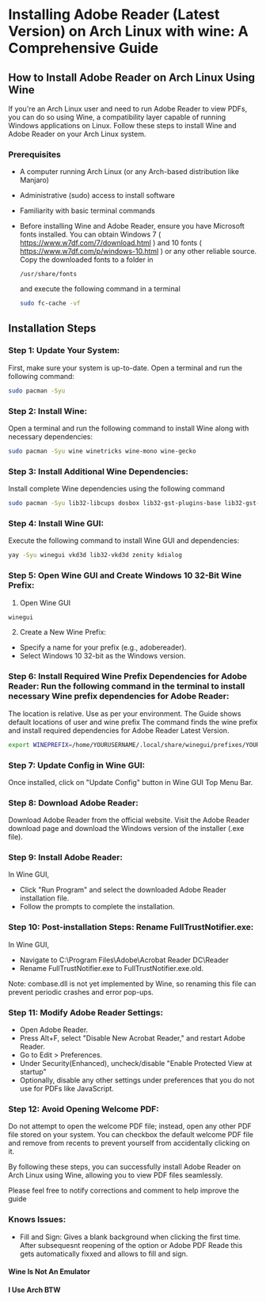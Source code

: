 # Installing Adobe Reader (Latest Version) on Arch Linux with wine: A Comprehensive Guide
## How to Install Adobe Reader on Arch Linux Using Wine

If you're an Arch Linux user and need to run Adobe Reader to view PDFs, you can do so using Wine, a compatibility layer capable of running Windows applications on Linux. Follow these steps to install Wine and Adobe Reader on your Arch Linux system.

### Prerequisites
* A computer running Arch Linux (or any Arch-based distribution like Manjaro)
* Administrative (sudo) access to install software
* Familiarity with basic terminal commands
* Before installing Wine and Adobe Reader, ensure you have Microsoft fonts installed.
  You can obtain Windows 7 ( https://www.w7df.com/7/download.html ) and 10 fonts ( https://www.w7df.com/p/windows-10.html ) or any other reliable source.
  Copy the downloaded fonts to a folder in
  ```
  /usr/share/fonts
  ```
  and execute the following command in a terminal

  ```bash
  sudo fc-cache -vf
  ```

## Installation Steps

### Step 1: Update Your System:
First, make sure your system is up-to-date. Open a terminal and run the following command:
```bash
sudo pacman -Syu
```  

### Step 2: Install Wine:
Open a terminal and run the following command to install Wine along with necessary dependencies:
```bash
sudo pacman -Syu wine winetricks wine-mono wine-gecko
```
### Step 3: Install Additional Wine Dependencies:
Install complete Wine dependencies using the following command
```bash
sudo pacman -Syu lib32-libcups dosbox lib32-gst-plugins-base lib32-gst-plugins-base-libs lib32-gst-plugins-good libgphoto2 lib32-libxcomposite lib32-libxinerama lib32-opencl-icd-loader lib32-pcsclite sane lib32-sdl2 unixodbc
```
### Step 4:  Install Wine GUI: 
Execute the following command to install Wine GUI and dependencies:
```bash
yay -Syu winegui vkd3d lib32-vkd3d zenity kdialog
```

### Step 5:  Open Wine GUI and Create Windows 10 32-Bit Wine Prefix:
1. Open Wine GUI
```bash
winegui
```
2. Create a New Wine Prefix:
  * Specify a name for your prefix (e.g., adobereader).
  * Select Windows 10 32-bit as the Windows version.

### Step 6:  Install Required Wine Prefix Dependencies for Adobe Reader: Run the following command in the terminal to install necessary Wine prefix dependencies for Adobe Reader:
The location is relative. Use as per your environment. The Guide shows default locations of user and wine prefix
The command finds the wine prefix and install required dependencies for Adobe Reader Latest Version.
```bash
export WINEPREFIX=/home/YOURUSERNAME/.local/share/winegui/prefixes/YOURPREFIXNAME/ && winetricks allfonts corefonts mspatcha riched20 riched30 atmlib wsh57 msftedit vcrun2005 vcrun2008 vcrun2010 vcrun2012 vcrun2013 vcrun2022
```

### Step 7:  Update Config in Wine GUI:
Once installed, click on "Update Config" button in Wine GUI Top Menu Bar.

### Step 8:  Download Adobe Reader: 
  Download Adobe Reader from the official website.
  Visit the Adobe Reader download page and download the Windows version of the installer (.exe file).
  
### Step 9:  Install Adobe Reader:
In Wine GUI,
  * Click "Run Program" and select the downloaded Adobe Reader installation file.
  * Follow the prompts to complete the installation.
    
### Step 10:  Post-installation Steps: Rename FullTrustNotifier.exe:
In Wine GUI,
  * Navigate to C:\Program Files\Adobe\Acrobat Reader DC\Reader
  * Rename FullTrustNotifier.exe to FullTrustNotifier.exe.old.

Note: combase.dll is not yet implemented by Wine, so renaming this file can prevent periodic crashes and error pop-ups.

### Step 11:  Modify Adobe Reader Settings:
* Open Adobe Reader.
* Press Alt+F, select "Disable New Acrobat Reader," and restart Adobe Reader.
* Go to Edit > Preferences.
* Under Security(Enhanced), uncheck/disable "Enable Protected View at startup"
* Optionally, disable any other settings under preferences that you do not use for PDFs like JavaScript.

### Step 12:  Avoid Opening Welcome PDF:
Do not attempt to open the welcome PDF file; instead, open any other PDF file stored on your system.
You can checkbox the default welcome PDF file and remove from recents to prevent yourself from accidentally clicking on it.

By following these steps, you can successfully install Adobe Reader on Arch Linux using Wine, allowing you to view PDF files seamlessly.

Please feel free to notify corrections and comment to help improve the guide

### Knows Issues:
* Fill and Sign: Gives a blank background when clicking the first time. After subsequesnt reopening of the option or Adobe PDF Reade this gets automatically fixxed and allows to fill and sign.

#### Wine Is Not An Emulator
#### I Use Arch BTW
